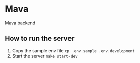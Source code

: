 # Mava

Mava backend

## How to run the server

1. Copy the sample env file `cp .env.sample .env.development`
2. Start the server `make start-dev`
